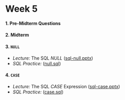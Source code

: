 # Week 5

#### 1. Pre-Midterm Questions

#### 2. Midterm

#### 3. `NULL` 

  + *Lecture:* The SQL *NULL* ([sql-null.pptx](https://mrrisley.github.io/sql-uc-fall2019/week-5/sql-null.pptx))
  + *SQL Practice:* ([null.sql](https://mrrisley.github.io/sql-uc-fall2019/week-5/null.sql))

#### 4. `CASE`

  + *Lecture:* The SQL *CASE* Expression ([sql-case.pptx](https://mrrisley.github.io/sql-uc-fall2019/week-5/sql-case.pptx))
  + *SQL Practice:* ([case.sql](https://mrrisley.github.io/sql-uc-fall2019/week-5/case.sql))
